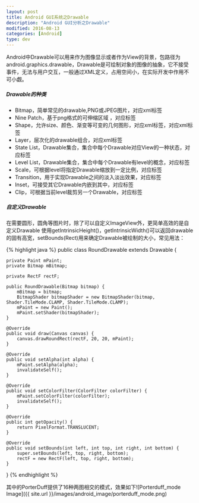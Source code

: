 ```yaml
---
layout: post
title: Android GUI系统之Drawable
description: "Android GUI分析之Drawable"
modified: 2016-08-13
categories: [Android]
type: dev
---
```


Android中Drawable可以用来作为图像显示或者作为View的背景，包路径为android.graphics.drawable，Drawable是可绘制对象的图像的抽象，它不接受事件，无法与用户交互，一般通过XML定义，占用空间小，在实际开发中作用不可小觑。  

##### Drawable的种类  

* Bitmap，简单常见的drawable,PNG或JPEG图片，对应xml标签<bitmap>
* Nine Patch，基于png格式的可伸缩区域 ，对应标签</nine-patch>
* Shape，允许size、颜色、渐变等可变的几何图形，对应xml标签，对应xml标签</shape>  
* Layer，层次化的drawable组合，对应xml标签</layer-list>  
* State List，Drawable集合，集合中每个Drawable对应View的一种状态，对应标签</selector> 
* Level List，Drawable集合，集合中每个Drawable有level的概念，对应标签</level-list>
* Scale，可根据level将指定Drawable缩放到一定比例，对应标签</scale>
* Transition，用于实现Drawable之间的淡入淡出效果，对应标签</transition>
* Inset，可接受其它Drawable内嵌到其中，对应标签</inset>
* Clip，可根据当前level裁剪另一个Drawable，对应标签</clip> 



##### 自定义Drawable

在需要圆形，圆角等图片时，除了可以自定义ImageView外，更简单高效的是自定义Drawable
使用getIntrinsicHeight()，getIntrinsicWidth()可以返回drawable的固有高宽，setBounds(Rect)用来确定Drawable被绘制的大小，常见用法：

{% highlight java %}
public class RoundDrawable extends Drawable {

    private Paint mPaint;
    private Bitmap mBitmap;

    private RectF rectF;

    public RoundDrawable(Bitmap bitmap) {
        mBitmap = bitmap;
        BitmapShader bitmapShader = new BitmapShader(bitmap, Shader.TileMode.CLAMP, Shader.TileMode.CLAMP);
        mPaint = new Paint();
        mPaint.setShader(bitmapShader);
    }

    @Override
    public void draw(Canvas canvas) {
        canvas.drawRoundRect(rectF, 20, 20, mPaint);
    }

    @Override
    public void setAlpha(int alpha) {
        mPaint.setAlpha(alpha);
        invalidateSelf();
    }

    @Override
    public void setColorFilter(ColorFilter colorFilter) {
        mPaint.setColorFilter(colorFilter);
        invalidateSelf();
    }

    @Override
    public int getOpacity() {
        return PixelFormat.TRANSLUCENT;
    }

    @Override
    public void setBounds(int left, int top, int right, int bottom) {
        super.setBounds(left, top, right, bottom);
        rectF = new RectF(left, top, right, bottom);
    }
}
{% endhighlight %}


其中的PorterDuff提供了16种两图相交的模式，效果如下![Porterduff_mode Image]({{ site.url }}/images/android_image/porterduff_mode.png)
